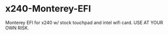 # x240-Monterey-EFI
Monterey EFI for x240 w/ stock touchpad and intel wifi card. USE AT YOUR OWN RISK.
